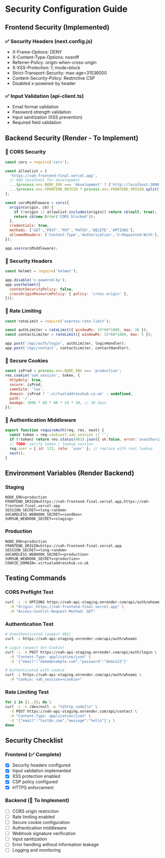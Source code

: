 # Security Configuration Guide

## Frontend Security (Implemented)

### ✅ Security Headers (next.config.js)
- X-Frame-Options: DENY
- X-Content-Type-Options: nosniff
- Referrer-Policy: origin-when-cross-origin
- X-XSS-Protection: 1; mode=block
- Strict-Transport-Security: max-age=31536000
- Content-Security-Policy: Restrictive CSP
- Disabled x-powered-by header

### ✅ Input Validation (api-client.ts)
- Email format validation
- Password strength validation
- Input sanitization (XSS prevention)
- Required field validation

## Backend Security (Render - To Implement)

### 🔧 CORS Security
```javascript
const cors = require('cors');

const allowlist = [
  'https://vah-frontend-final.vercel.app',
  // Add localhost for development
  ...(process.env.NODE_ENV === 'development' ? ['http://localhost:3000'] : []),
  ...(process.env.FRONTEND_ORIGIN ? process.env.FRONTEND_ORIGIN.split(',') : []),
];

const corsMiddleware = cors({
  origin(origin, cb) {
    if (!origin || allowlist.includes(origin)) return cb(null, true);
    return cb(new Error('CORS blocked'));
  },
  credentials: true,
  methods: ['GET','POST','PUT','PATCH','DELETE','OPTIONS'],
  allowedHeaders: ['Content-Type','Authorization','X-Requested-With'],
});

app.use(corsMiddleware);
```

### 🔧 Security Headers
```javascript
const helmet = require('helmet');

app.disable('x-powered-by');
app.use(helmet({
  contentSecurityPolicy: false,
  crossOriginResourcePolicy: { policy: 'cross-origin' },
}));
```

### 🔧 Rate Limiting
```javascript
const rateLimit = require('express-rate-limit');

const authLimiter = rateLimit({ windowMs: 15*60*1000, max: 20 });
const contactLimiter = rateLimit({ windowMs: 15*60*1000, max: 5 });

app.post('/api/auth/login', authLimiter, loginHandler);
app.post('/api/contact', contactLimiter, contactHandler);
```

### 🔧 Secure Cookies
```javascript
const isProd = process.env.NODE_ENV === 'production';
res.cookie('vah_session', token, {
  httpOnly: true,
  secure: isProd,
  sameSite: 'lax',
  domain: isProd ? '.virtualaddresshub.co.uk' : undefined,
  path: '/',
  maxAge: 1000 * 60 * 60 * 24 * 30, // 30 days
});
```

### 🔧 Authentication Middleware
```javascript
export function requireAuth(req, res, next) {
  const token = req.cookies?.vah_session || '';
  if (!token) return res.status(401).json({ ok:false, error:'unauthorised' });
  // TODO: verify token / lookup session
  req.user = { id: 123, role: 'user' }; // replace with real lookup
  next();
}
```

## Environment Variables (Render Backend)

### Staging
```
NODE_ENV=production
FRONTEND_ORIGIN=https://vah-frontend-final.vercel.app,https://vah-frontend-final.vercel.app
SESSION_SECRET=<long-random>
GOCARDLESS_WEBHOOK_SECRET=<sandbox>
SUMSUB_WEBHOOK_SECRET=<staging>
```

### Production
```
NODE_ENV=production
FRONTEND_ORIGIN=https://vah-frontend-final.vercel.app
SESSION_SECRET=<long-random>
GOCARDLESS_WEBHOOK_SECRET=<production>
SUMSUB_WEBHOOK_SECRET=<production>
COOKIE_DOMAIN=.virtualaddresshub.co.uk
```

## Testing Commands

### CORS Preflight Test
```bash
curl -i -X OPTIONS https://vah-api-staging.onrender.com/api/auth/whoami \
  -H "Origin: https://vah-frontend-final.vercel.app" \
  -H "Access-Control-Request-Method: GET"
```

### Authentication Test
```bash
# Unauthenticated (expect 401)
curl -i https://vah-api-staging.onrender.com/api/auth/whoami

# Login (expect Set-Cookie)
curl -i -X POST https://vah-api-staging.onrender.com/api/auth/login \
  -H "Content-Type: application/json" \
  -d '{"email":"demo@example.com","password":"demo123"}'

# Authenticated with cookie
curl -i https://vah-api-staging.onrender.com/api/auth/whoami \
  -H "Cookie: vah_session=<cookie>"
```

### Rate Limiting Test
```bash
for i in {1..6}; do \
curl -s -o /dev/null -w "%{http_code}\n" \
  -X POST https://vah-api-staging.onrender.com/api/contact \
  -H "Content-Type: application/json" \
  -d '{"email":"test@x.com","message":"hello"}'; \
done
```

## Security Checklist

### Frontend (✅ Complete)
- [x] Security headers configured
- [x] Input validation implemented
- [x] XSS protection enabled
- [x] CSP policy configured
- [x] HTTPS enforcement

### Backend (🔧 To Implement)
- [ ] CORS origin restriction
- [ ] Rate limiting enabled
- [ ] Secure cookie configuration
- [ ] Authentication middleware
- [ ] Webhook signature verification
- [ ] Input sanitization
- [ ] Error handling without information leakage
- [ ] Logging and monitoring
